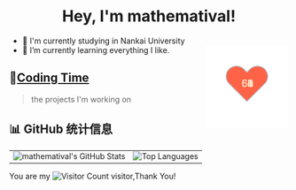 <h1 align="center">
  Hey, I'm mathematival!
</h1>

- 🔭 I'm currently studying in Nankai University
- 🌱 I’m currently learning everything I like.
  <a href="https://github.com/L1cardo/iBeats"><img align="right" width="150px" src="https://raw.githubusercontent.com/L1cardo/iBeats/main/files/heart.svg"/></a>

## 🌠[Coding Time](https://wakatime.com/@Younger)
> the projects I'm working on

## 📊 GitHub 统计信息

<table>
  <tr>
    <td>
      <img src="https://github-readme-stats.vercel.app/api?username=mathematival&hide=issues&show_icons=true&theme=tokyonight" alt="mathematival's GitHub Stats">
    </td>
    <td>
      <img src="https://github-readme-stats-ericjuice.vercel.app/api/top-langs/?username=mathematival&layout=compact&theme=tokyonight&langs_count=6" alt="Top Languages">
    </td>
  </tr>
</table>

You are my ![Visitor Count](https://profile-counter.glitch.me/mathematival/count.svg) visitor,Thank You!
